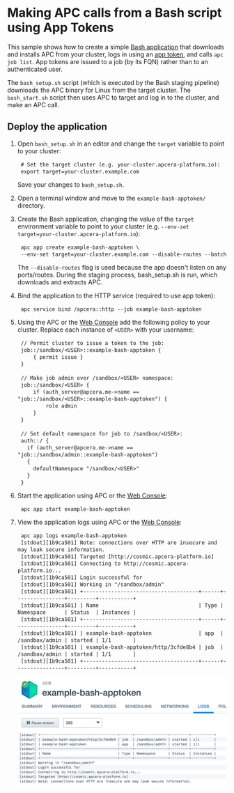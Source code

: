 # Making APC calls from a Bash script using App Tokens

This sample shows how to create a simple [Bash application](http://docs.apcera.com/packages/staging/#bash) that downloads and installs APC from your cluster, logs in using an [app token](http://docs.apcera.com/jobs/app-token/), and calls `apc job list`. App tokens are issued to a job (by its FQN) rather than to an authenticated user.

The `bash_setup.sh` script (which is executed by the Bash staging pipeline) downloads the APC binary for Linux from the target cluster. The `bash_start.sh` script then uses APC to target and log in to the cluster, and make an APC call.

## Deploy the application

1. Open `bash_setup.sh` in an editor and change the `target` variable to point to your cluster:
    
        # Set the target cluster (e.g. your-cluster.apcera-platform.io):
        export target=your-cluster.example.com
    
    Save your changes to `bash_setup.sh`.    
    
3. Open a terminal window and move to the `example-bash-apptoken/` directory.
4. Create the Bash application, changing the value of the `target` environment variable to point to your cluster (e.g. `--env-set target=your-cluster.apcera-platform.io`):
    
        apc app create example-bash-apptoken \
        --env-set target=your-cluster.example.com --disable-routes --batch
        
    
    The `--disable-routes` flag is used because the app doesn't listen on any ports/routes. During the staging process, bash_setup.sh is run, which downloads and extracts APC.

3. Bind the application to the HTTP service (required to use app token):
    
        apc service bind /apcera::http --job example-bash-apptoken

4. Using the APC or the [Web Console](https://docs.apcera.com/quickstart/console_tasks/#policy-editor) add the following policy to your cluster. Replace each instance of `<USER>` with your username:
        
        // Permit cluster to issue a token to the job:
        job::/sandbox/<USER>::example-bash-apptoken {
            { permit issue }
        }

        // Make job admin over /sandbox/<USER> namespace:
        job::/sandbox/<USER> {
            if (auth_server@apcera.me->name == "job::/sandbox/<USER>::example-bash-apptoken") {
                role admin
            }
        }

        // Set default namespace for job to /sandbox/<USER>:
        auth::/ {
          if (auth_server@apcera.me->name == "job::/sandbox/admin::example-bash-apptoken")
          {
            defaultNamespace "/sandbox/<USER>"
          }
        }    

5. Start the application using APC or the [Web Console](https://docs.apcera.com/quickstart/console_tasks/#starting-and-stopping-jobs):
   
        apc app start example-bash-apptoken

6. View the application logs using APC or the [Web Console](https://docs.apcera.com/quickstart/console_tasks/#tailing-job-logs):

        apc app logs example-bash-apptoken
        [stdout][1b9ca501] Note: connections over HTTP are insecure and may leak secure information.
        [stdout][1b9ca501] Targeted [http://cosmic.apcera-platform.io]
        [stdout][1b9ca501] Connecting to http://cosmic.apcera-platform.io...
        [stdout][1b9ca501] Login successful for 
        [stdout][1b9ca501] Working in "/sandbox/admin"
        [stdout][1b9ca501] +-------------------------------------+------+----------------+---------+-----------+
        [stdout][1b9ca501] | Name                                | Type | Namespace      | Status  | Instances |
        [stdout][1b9ca501] +-------------------------------------+------+----------------+---------+-----------+
        [stdout][1b9ca501] | example-bash-apptoken               | app  | /sandbox/admin | started | 1/1       |
        [stdout][1b9ca501] | example-bash-apptoken/http/3cfde8b4 | job  | /sandbox/admin | started | 1/1       |
        [stdout][1b9ca501] +-------------------------------------+------+----------------+---------+-----------+ 
        
    ![Alt text](logs.png "Optional title")
